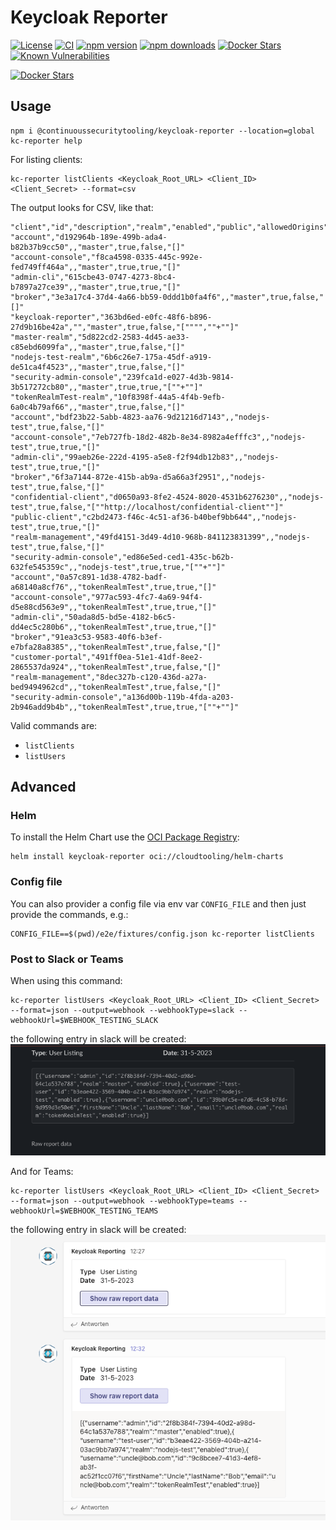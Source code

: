 # Keycloak Reporter


[![License](https://img.shields.io/github/license/ContinuousSecurityTooling/keycloak-reporter.svg)](LICENSE)
[![CI](https://github.com/ContinuousSecurityTooling/keycloak-reporter/actions/workflows/pipeline.yml/badge.svg)](https://github.com/ContinuousSecurityTooling/keycloak-reporter/actions/workflows/pipeline.yml)
[![npm version](https://badge.fury.io/js/@continuoussecuritytooling%2Fkeycloak-reporter.svg)](https://www.npmjs.com/package/@continuoussecuritytooling/keycloak-reporter)
[![npm downloads](https://img.shields.io/npm/dm/@continuoussecuritytooling%2Fkeycloak-reporter.svg)](https://www.npmjs.com/package/@continuoussecuritytooling/keycloak-reporter)
[![Docker Stars](https://img.shields.io/docker/stars/continuoussecuritytooling/keycloak-reporting-cli.svg)](https://hub.docker.com/r/continuoussecuritytooling/keycloak-reporting-cli/)
[![Known Vulnerabilities](https://snyk.io/test/github/ContinuousSecurityTooling/keycloak-reporter/badge.svg)](https://snyk.io/test/github/ContinuousSecurityTooling/keycloak-reporter)

[![Docker Stars](https://img.shields.io/docker/stars/continuoussecuritytooling/keycloak-reporting-cli.svg)](https://hub.docker.com/r/continuoussecuritytooling/keycloak-reporting-cli/)

## Usage

```
npm i @continuoussecuritytooling/keycloak-reporter --location=global
kc-reporter help
```
For listing clients:
```
kc-reporter listClients <Keycloak_Root_URL> <Client_ID> <Client_Secret> --format=csv
```

The output looks for CSV, like that:
```
"client","id","description","realm","enabled","public","allowedOrigins"
"account","d192964b-189e-499b-ada4-b82b37b9cc50",,"master",true,false,"[]"
"account-console","f8ca4598-0335-445c-992e-fed749ff464a",,"master",true,true,"[]"
"admin-cli","615cbe43-0747-4273-8bc4-b7897a27ce39",,"master",true,true,"[]"
"broker","3e3a17c4-37d4-4a66-bb59-0ddd1b0fa4f6",,"master",true,false,"[]"
"keycloak-reporter","363bd6ed-e0fc-48f6-b896-27d9b16be42a","","master",true,false,"["""",""+""]"
"master-realm","5d822cd2-2583-4d45-ae33-c85ebd6099fa",,"master",true,false,"[]"
"nodejs-test-realm","6b6c26e7-175a-45df-a919-de51ca4f4523",,"master",true,false,"[]"
"security-admin-console","239fca1d-e027-4d3b-9814-3b517272cb80",,"master",true,true,"[""+""]"
"tokenRealmTest-realm","10f8398f-44a5-4f4b-9efb-6a0c4b79af66",,"master",true,false,"[]"
"account","bdf23b22-5abb-4823-aa76-9d21216d7143",,"nodejs-test",true,false,"[]"
"account-console","7eb727fb-18d2-482b-8e34-8982a4efffc3",,"nodejs-test",true,true,"[]"
"admin-cli","99aeb26e-222d-4195-a5e8-f2f94db12b83",,"nodejs-test",true,true,"[]"
"broker","6f3a7144-872e-415b-ab9a-d5a66a3f2951",,"nodejs-test",true,false,"[]"
"confidential-client","d0650a93-8fe2-4524-8020-4531b6276230",,"nodejs-test",true,false,"[""http://localhost/confidential-client""]"
"public-client","c2bd2473-f46c-4c51-af36-b40bef9bb644",,"nodejs-test",true,true,"[]"
"realm-management","49fd4151-3d49-4d10-968b-841123831399",,"nodejs-test",true,false,"[]"
"security-admin-console","ed86e5ed-ced1-435c-b62b-632fe545359c",,"nodejs-test",true,true,"[""+""]"
"account","0a57c891-1d38-4782-badf-a68140a8cf76",,"tokenRealmTest",true,true,"[]"
"account-console","977ac593-4fc7-4a69-94f4-d5e88cd563e9",,"tokenRealmTest",true,true,"[]"
"admin-cli","50ada8d5-bd5e-4182-b6c5-dd4ec5c280b6",,"tokenRealmTest",true,true,"[]"
"broker","91ea3c53-9583-40f6-b3ef-e7bfa28a8385",,"tokenRealmTest",true,false,"[]"
"customer-portal","491ff0ea-51e1-41df-8ee2-2865537da924",,"tokenRealmTest",true,false,"[]"
"realm-management","8dec327b-c120-436d-a27a-bed9494962cd",,"tokenRealmTest",true,false,"[]"
"security-admin-console","a136d00b-119b-4fda-a203-2b946add9b4b",,"tokenRealmTest",true,true,"[""+""]"
```

Valid commands are:
- `listClients`
- `listUsers`

## Advanced

### Helm

To install the Helm Chart use the [OCI Package Registry](https://github.com/orgs/CloudTooling/packages):

```
helm install keycloak-reporter oci://cloudtooling/helm-charts
```

### Config file

You can also provider a config file via env var `CONFIG_FILE` and then just provide the commands, e.g.:
```
CONFIG_FILE==$(pwd)/e2e/fixtures/config.json kc-reporter listClients
```

### Post to Slack or Teams

When using this command:
```
kc-reporter listUsers <Keycloak_Root_URL> <Client_ID> <Client_Secret> --format=json --output=webhook --webhookType=slack --webhookUrl=$WEBHOOK_TESTING_SLACK
```
the following entry in slack will be created:
![Slack Sample](.docs/webhook-slack-sample.png)

And for Teams:
```
kc-reporter listUsers <Keycloak_Root_URL> <Client_ID> <Client_Secret> --format=json --output=webhook --webhookType=teams --webhookUrl=$WEBHOOK_TESTING_TEAMS
```
the following entry in slack will be created:
![Team Sample](.docs/webhook-teams-sample.png)